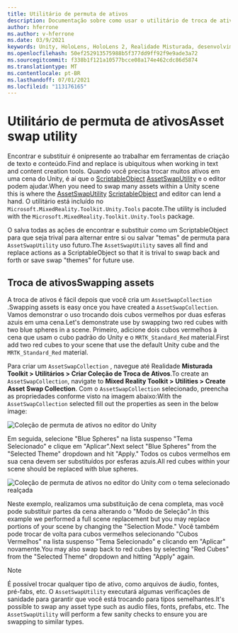 ```yaml
---
title: Utilitário de permuta de ativos
description: Documentação sobre como usar o utilitário de troca de ativos no MRTK para Unity.
author: hferrone
ms.author: v-hferrone
ms.date: 03/9/2021
keywords: Unity, HoloLens, HoloLens 2, Realidade Misturada, desenvolvimento, MRTK
ms.openlocfilehash: 50ef252913575988b5f377dd9ff92f9e9ade3a72
ms.sourcegitcommit: f338b1f121a10577bcce08a174e462cdc86d5874
ms.translationtype: MT
ms.contentlocale: pt-BR
ms.lasthandoff: 07/01/2021
ms.locfileid: "113176165"
---
```

# <a name="asset-swap-utility"></a><span data-ttu-id="9d898-104">Utilitário de permuta de ativos</span><span class="sxs-lookup"><span data-stu-id="9d898-104">Asset swap utility</span></span>

<span data-ttu-id="9d898-105">Encontrar e substituir é onipresente ao trabalhar em ferramentas de criação de texto e conteúdo.</span><span class="sxs-lookup"><span data-stu-id="9d898-105">Find and replace is ubiquitous when working in text and content creation tools.</span></span> <span data-ttu-id="9d898-106">Quando você precisa trocar muitos ativos em uma cena do Unity, é aí que o [ScriptableObject](https://docs.unity3d.com/Manual/class-ScriptableObject.html) [AssetSwapUtility](xref:Microsoft.MixedReality.Toolkit.Utilities.Editor.AssetSwapUtility) e o editor podem ajudar.</span><span class="sxs-lookup"><span data-stu-id="9d898-106">When you need to swap many assets within a Unity scene this is where the [AssetSwapUtility](xref:Microsoft.MixedReality.Toolkit.Utilities.Editor.AssetSwapUtility) [ScriptableObject](https://docs.unity3d.com/Manual/class-ScriptableObject.html) and editor can lend a hand.</span></span> <span data-ttu-id="9d898-107">O utilitário está incluído no `Microsoft.MixedReality.Toolkit.Unity.Tools` pacote.</span><span class="sxs-lookup"><span data-stu-id="9d898-107">The utility is included with the `Microsoft.MixedReality.Toolkit.Unity.Tools` package.</span></span>

<span data-ttu-id="9d898-108">O salva todas as ações de encontrar e substituir como um ScriptableObject para que seja trival para alternar entre si ou salvar "temas" de permuta para `AssetSwapUtility` uso futuro.</span><span class="sxs-lookup"><span data-stu-id="9d898-108">The `AssetSwapUtility` saves all find and replace actions as a ScriptableObject so that it is trival to swap back and forth or save swap "themes" for future use.</span></span>

## <a name="swapping-assets"></a><span data-ttu-id="9d898-109">Troca de ativos</span><span class="sxs-lookup"><span data-stu-id="9d898-109">Swapping assets</span></span>

<span data-ttu-id="9d898-110">A troca de ativos é fácil depois que você cria um `AssetSwapCollection` .</span><span class="sxs-lookup"><span data-stu-id="9d898-110">Swapping assets is easy once you have created a `AssetSwapCollection`.</span></span> <span data-ttu-id="9d898-111">Vamos demonstrar o uso trocando dois cubos vermelhos por duas esferas azuis em uma cena.</span><span class="sxs-lookup"><span data-stu-id="9d898-111">Let's demonstrate use by swapping two red cubes with two blue spheres in a scene.</span></span> <span data-ttu-id="9d898-112">Primeiro, adicione dois cubos vermelhos à cena que usam o cubo padrão do Unity e o `MRTK_Standard_Red` material.</span><span class="sxs-lookup"><span data-stu-id="9d898-112">First add two red cubes to your scene that use the default Unity cube and the `MRTK_Standard_Red` material.</span></span>

<span data-ttu-id="9d898-113">Para criar um `AssetSwapCollection` , navegue até Realidade **Misturada Toolkit > Utilitários > Criar Coleção de Troca de Ativos**.</span><span class="sxs-lookup"><span data-stu-id="9d898-113">To create an `AssetSwapCollection`, navigate to **Mixed Reality Toolkit > Utilities > Create Asset Swap Collection**.</span></span> <span data-ttu-id="9d898-114">Com o `AssetSwapCollection` selecionado, preencha as propriedades conforme visto na imagem abaixo:</span><span class="sxs-lookup"><span data-stu-id="9d898-114">With the `AssetSwapCollection` selected fill out the properties as seen in the below image:</span></span>

![Coleção de permuta de ativos no editor do Unity](images/asset-swap-img-01.png)

<span data-ttu-id="9d898-116">Em seguida, selecione "Blue Spheres" na lista suspenso "Tema Selecionado" e clique em "Aplicar".</span><span class="sxs-lookup"><span data-stu-id="9d898-116">Next select "Blue Spheres" from the "Selected Theme" dropdown and hit "Apply."</span></span> <span data-ttu-id="9d898-117">Todos os cubos vermelhos em sua cena devem ser substituídos por esferas azuis.</span><span class="sxs-lookup"><span data-stu-id="9d898-117">All red cubes within your scene should be replaced with blue spheres.</span></span>

![Coleção de permuta de ativos no editor do Unity com o tema selecionado realçada](images/asset-swap-img-02.png)

<span data-ttu-id="9d898-119">Neste exemplo, realizamos uma substituição de cena completa, mas você pode substituir partes da cena alterando o "Modo de Seleção".</span><span class="sxs-lookup"><span data-stu-id="9d898-119">In this example we performed a full scene replacement but you may replace portions of your scene by changing the "Selection Mode."</span></span> <span data-ttu-id="9d898-120">Você também pode trocar de volta para cubos vermelhos selecionando "Cubos Vermelhos" na lista suspenso "Tema Selecionado" e clicando em "Aplicar" novamente.</span><span class="sxs-lookup"><span data-stu-id="9d898-120">You may also swap back to red cubes by selecting "Red Cubes" from the "Selected Theme" dropdown and hitting "Apply" again.</span></span>

> [!NOTE]
> <span data-ttu-id="9d898-121">É possível trocar qualquer tipo de ativo, como arquivos de áudio, fontes, pré-fabs, etc. O `AssetSwapUtility` executará algumas verificações de sanidade para garantir que você está trocando para tipos semelhantes.</span><span class="sxs-lookup"><span data-stu-id="9d898-121">It's possible to swap any asset type such as audio files, fonts, prefabs, etc. The `AssetSwapUtility` will perform a few sanity checks to ensure you are swapping to similar types.</span></span>
